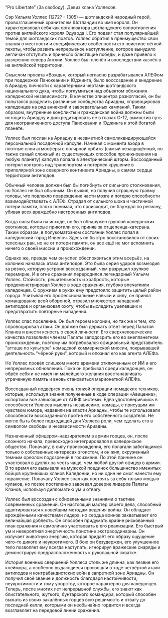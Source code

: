 “Pro Libertate” (За свободу). Девиз клана Уоллесов.

Сэр Уильям Уоллес (1272? - 1305) — шотландский народный герой, провозглашенный хранителем Шотландии во имя короля. Он характеризовал себя как организатора шотландского сопротивления против английского короля Эдуарда I. Его подвиг стал популярнейшей темой для шотландских поэтов. Уоллес обратил в преимущество свои знания о местности и специфические особенности его поистине лёгкой пехоты, чтобы развить непрерывное наступление, которое вынудило англичан отступить и принесло блестящие победы, и даже привело к разорению севера Англии. Уоллес был пленён и впоследствии казнён в на английской территории.

Смыслом проекта «Вождь», который негласно разрабатывался АЛЕФом при поддержке Панокеании и Юджинга, было воссоздание и внедрение в Ариадну личности с характерными чертами шотландского национального духа, чтобы поглумиться над объектом обожания каледонской независимости. В качестве эпицентра разногласий, он бы попытался разделить различные сообщества Ариадны, спровоцировав каледонцев на ряд аннексий и завоевательных кампаний. Таким образом, внутренние конфликты и гражданская война должны были истощить Ариадну и дискредитировать ее в глазах О-12, вымостив путь для неограниченного доступа Панокеании и Юджинга к этой богатой планете.

Уоллес был послан на Ариадну в незаметной самоликвидирующейся персональной посадочной капсуле. Начиная с момента входа в плотные слои атмосферы с полярной орбиты (самый незащищённый, но также самый сложный из существующих способов проникновения на любую планету) капсула попала в электрический шторм. Воссозданный потерял контроль над транспортом и потерпел крушение в приполярной зоне северного континента Ариадны, в самом сердце территории антиподов.

Обычный человек должен был бы погибнуть от сильного столкновения, но Уоллес не был обычным. Он выжил, но получил страшную травму головы, что повлекло повреждение части мозга и потерю способности взаимодействовать с АЛЕФ. Страдая от сильного шока и частичной потери памяти, плохо понимая, что происходит, он блуждал по региону, убивая всех враждебно настроенных антиподов.

Когда силы были на исходе, он был обнаружен группой каледонских охотников, которые приютили его, приняв за отщепенца-катерана. Таким образом, в полукоматозном состоянии Уоллес попал в каледонский город Инвелоч. Здесь он быстро восстановился от своих телесных ран, но не от потери памяти, он все ещё не мог вспомнить ничего о своей миссии и происхождении.

Однако же, прежде чем он успел обеспокоиться этим всерьёз, на колонию началась атака антиподов. Это была серия ударов возмездия за резню, которую устроил воссозданный, чем разрушил хрупкое перемирие. И в огне сражения переродился легендарный Уильям Уоллес. Стойкость, решительность и храбрость, которые продемонстрировал Уоллес в ходе сражения, глубоко впечатлили каледонцев. С оружием в руках ему предстояло защитить целый район города. Учитывая его профессиональные навыки и силу, он принял командование всей обороной, отразил множество нападений антиподов и организовал охоту, чтобы выследить уцелевших и предотвратить повторные нападения.

Уоллес спас поселение. Он был героем колонии, но так же и тем, кто спровоцировал атаки. Он должен был держать ответ перед Палатой Кланов и внести ясность о своей личности. Его сверхчеловеческие качества позволили членам Палаты заподозрить его во внепланетном происхождении, поэтому им потребовался официальный представитель "атташе по культуре" номадской коммерческой миссии, покрывавшей деятельность "чёрной руки", который и опознал его как агента АЛЕФа.

Но Уоллес провёл слишком много времени отключенным от ИИ и его непрерывных обновлений. Пока он пребывал среди каледонцев, он обрёл себя и не имел ни малейшего желания восстанавливать утраченную память и вновь становиться марионеткой АЛЕФа.

Воссозданный подвергся очень тонкой операции номадских техников, которые, используя знания полученные в ходе операции «Авиценна», испортили все зависящие от АЛЕФ системы. Едва удостоверившись в способности Уоллеса мыслить независимо, номады, с присущим им чувством юмора, надавили на власти Ариадны, чтобы те использовали способности воссозданного против его собственного создателя. Не могло быть более подходящей для Уоллеса роли, чем сделать его в символом свободы и независимости Ариадны.

Назначенный офицером-надзирателем в армии горцев, он, после сложного начала, превосходно интегрировался в каледонское общество. Поначалу, в силу происхождения, его полагали заботящимся только о собственных интересах эгоистом, и он жил, окруженный темным ореолом подозрений в госизмене. По этой причине он участвовал в дуэлях за честь чаще, чем любой другой офицер в армии. В то время его вызывали на мужской поединок большинство именитых бойцов крупнейших кланов Каледонии, но ни один не смог нанести ему поражение. Поначалу Уоллес знал как постоять за себя только мощью кулаков, но позже постепенно завоевал доверие лидеров Палаты Кланов, используя дипломатию ум и отвагу.

Уоллес был воссоздан с обновленными знаниями о тактике современных сражений. Он настоящий мастер своего дела, способный адаптироваться к новейшим методам ведения войны. Он обладает врождёнными качествами лидера, но сердца воинов захватывает его величайшая доблесть. Он способен придумать крайне рискованный план сражения и самолично участвовать в его реализации. Его быстрый ум и невероятная энергичность поистине экстраординарны. Он излучает животную энергию, которая придаёт его образу ощущение чего-то дикого и неукротимого. В бою он безудержен, его улучшенное тело позволяет ему всегда наступать, игнорируя вражеские снаряды и демонстрируя предрасположенность к рукопашной схватке.

История военных свершений Уоллеса столь же длинна, как лезвие его клеймора, а особенно выдающиеся произошли в ходе четвёртой атаки антиподов и контрабандистских войн в запретной зоне Ариадны. Он получил своё звание и должность благодаря настойчивости, неукротимости и тому упорству, которое характерно для каледонцев. Теперь, после многих лет непрерывной службы, его знают как блистательного, жуткого, бунтарского командира, который способен выжать из своих закалённых горцев всю решимость и отвагу до последней капли, которыми он необычайно гордится и всегда возглавляет на передовой линии сражения.